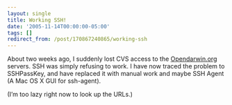 ```yaml
---
layout: single
title: Working SSH!
date: '2005-11-14T00:00:00-05:00'
tags: []
redirect_from: /post/170867240865/working-ssh
---
```

About two weeks ago, I suddenly lost CVS access to the [Opendarwin.org](http://www.opendarwin.org) servers. SSH was simply refusing to work. I have now traced the problem to SSHPassKey, and have replaced it with manual work and maybe SSH Agent (A Mac OS X GUI for ssh-agent).

(I&rsquo;m too lazy right now to look up the URLs.)

